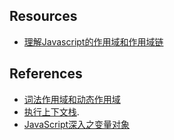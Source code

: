 ## Resources

- [理解Javascript的作用域和作用域链
](https://juejin.cn/post/6844904069413224462#heading-2)
  

## References
- [词法作用域和动态作用域](https://github.com/mqyqingfeng/Blog/issues/3)
- [执行上下文栈](https://github.com/mqyqingfeng/Blog/issues/4).
- [JavaScript深入之变量对象](https://github.com/mqyqingfeng/Blog/issues/5#)